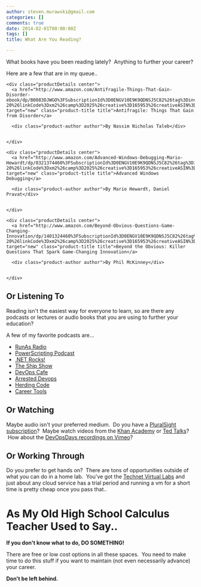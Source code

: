 ```yaml
---
author: steven.murawski@gmail.com
categories: []
comments: true
date: 2014-02-01T00:00:00Z
tags: []
title: What Are You Reading?

---
```


What books have you been reading lately? &nbsp;Anything to further your career?


Here are a few that are in my queue..


  <div class="product-block" class="clear">

    

    <div class="productDetails center">
      <a href="http://www.amazon.com/Antifragile-Things-That-Gain-Disorder-ebook/dp/B0083DJWGO%3FSubscriptionId%3D0ENGV10E9K9QDNSJ5C82%26tag%3Dinvestipendin-20%26linkCode%3Dxm2%26camp%3D2025%26creative%3D165953%26creativeASIN%3DB0083DJWGO" target="new" class="product-title title">Antifragile: Things That Gain from Disorder</a>
      
      <div class="product-author author">By Nassim Nicholas Taleb</div>
      

    </div>

  </div>



  <div class="product-block" class="clear">

    

    <div class="productDetails center">
      <a href="http://www.amazon.com/Advanced-Windows-Debugging-Mario-Hewardt/dp/0321374460%3FSubscriptionId%3D0ENGV10E9K9QDNSJ5C82%26tag%3Dinvestipendin-20%26linkCode%3Dxm2%26camp%3D2025%26creative%3D165953%26creativeASIN%3D0321374460" target="new" class="product-title title">Advanced Windows Debugging</a>
      
      <div class="product-author author">By Mario Hewardt, Daniel Pravat</div>
      

    </div>

  </div>



  <div class="product-block" class="clear">

    

    <div class="productDetails center">
      <a href="http://www.amazon.com/Beyond-Obvious-Questions-Game-Changing-Innovation/dp/1401324460%3FSubscriptionId%3D0ENGV10E9K9QDNSJ5C82%26tag%3Dinvestipendin-20%26linkCode%3Dxm2%26camp%3D2025%26creative%3D165953%26creativeASIN%3D1401324460" target="new" class="product-title title">Beyond the Obvious: Killer Questions That Spark Game-Changing Innovation</a>
      
      <div class="product-author author">By Phil McKinney</div>
      

    </div>

  </div>



## Or Listening To



Reading isn't the easiest way for everyone to learn, so are there any podcasts or lectures or audio books that you are using to further your education?


A few of my favorite podcasts are...


*   [RunAs Radio](http://runasradio.com)
*   [PowerScripting Podcast](http://powershell.org/wp/powerscripting-podcast/)
*   [.NET Rocks!](http://www.dotnetrocks.com/)
*   [The Ship Show](http://theshipshow.com/)
*   [DevOps Cafe](http://devopscafe.org/)
*   [Arrested Devops](http://www.arresteddevops.com/)
*   [Herding Code](http://herdingcode.com/)
*   [Career Tools](https://www.manager-tools.com/podcast/career-tools)

## Or Watching



Maybe audio isn't your preferred medium. &nbsp;Do you have a [PluralSight subscription](http://www.pluralsight.com/training)? &nbsp;Maybe watch videos from the [Khan Academy](https://www.khanacademy.org/) or [Ted Talks](https://www.ted.com/talks)? &nbsp;How about the [DevOpsDays recordings on Vimeo](https://vimeo.com/devopsdays)?


## Or Working Through



Do you prefer to get hands on? &nbsp;There are tons of opportunities outside of what you can do in a home lab. &nbsp;You've got the [Technet Virtual Labs](http://technet.microsoft.com/en-us/virtuallabs/bb467605.aspx)&nbsp;and just about any cloud service has a trial period and running a vm for a short time is pretty cheap once you pass that..


# As My Old High School Calculus Teacher Used to Say..



>

**If you don't know what to do, DO SOMETHING!**




There are free or low cost options in all these spaces. &nbsp;You need to make time to do this stuff if you want to maintain (not even necessarily advance) your career. &nbsp;


**Don't be left behind.**

